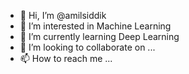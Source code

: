 - 👋 Hi, I’m @amilsiddik
- 👀 I’m interested in Machine Learning
- 🌱 I’m currently learning Deep Learning
- 💞️ I’m looking to collaborate on ...
- 📫 How to reach me ...

<!---
amilsiddik/amilsiddik is a ✨ special ✨ repository because its `README.md` (this file) appears on your GitHub profile.
You can click the Preview link to take a look at your changes.
--->

